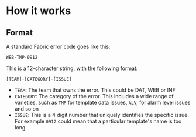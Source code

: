 # How it works


## Format

A standard Fabric error code goes like this:

```
WEB-TMP-0912
```


This is a 12-character string, with the following format:

```
[TEAM]-[CATEGORY]-[ISSUE]
```

- `TEAM`: The team that owns the error. This could be DAT, WEB or INF
- `CATEGORY`: The category of the error. This includes a wide range of varieties, such as `TMP` for template data issues, `ALV`, for alarm level issues and so on
- `ISSUE`: This is a 4 digit number that uniquely identifies the specific issue. For example `0912` could mean that a particular template's name is too long.
